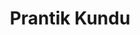 ---
title: "Prantik Kundu"
presenter_id: prantik_kundu
position: graduate student
start_date: 2010
end_date: 2014
email: 
phone: 
photo: assets/images/Prantik Kundu 301.402.1342.jpg
status: former
layout: member 
---